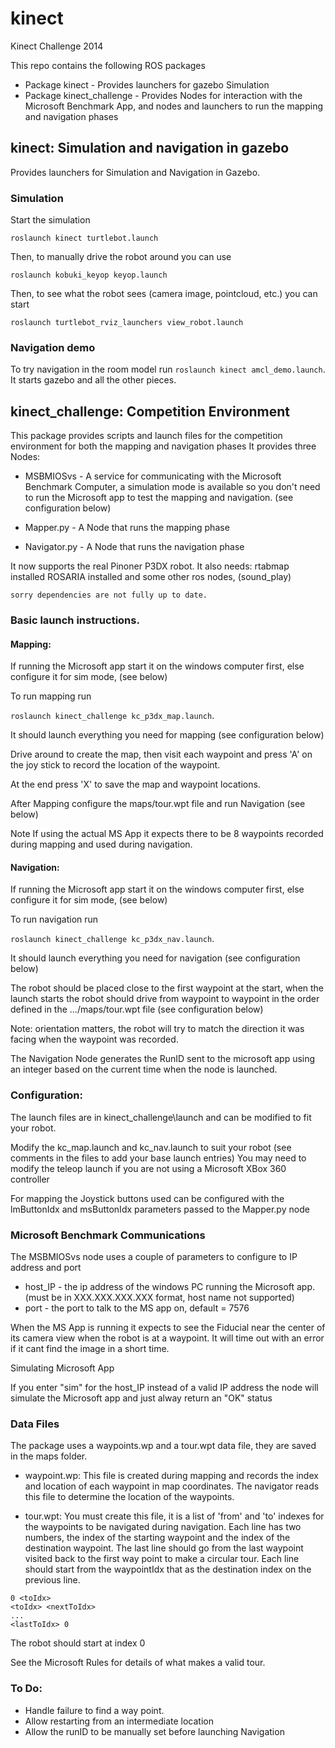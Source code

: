 # kinect


Kinect Challenge 2014 

This repo contains the following ROS packages
 - Package kinect               - Provides launchers for gazebo Simulation
 - Package kinect_challenge     - Provides Nodes for interaction with the Microsoft Benchmark App, and nodes and launchers to run the mapping and navigation phases


## kinect:  Simulation and navigation in gazebo

Provides launchers for Simulation and Navigation in Gazebo.

### Simulation


Start the simulation

    roslaunch kinect turtlebot.launch

Then, to manually drive the robot around you can use

    roslaunch kobuki_keyop keyop.launch

Then, to see what the robot sees (camera image, pointcloud, etc.) you can start

    roslaunch turtlebot_rviz_launchers view_robot.launch
    
### Navigation demo


To try navigation in the room model run `roslaunch kinect amcl_demo.launch`. It starts gazebo and all the other pieces.


## kinect_challenge:  Competition Environment


This package provides scripts and launch files for the competition environment for both the mapping and navigation phases
It provides three Nodes:
 - MSBMIOSvs    - A service for communicating with the Microsoft Benchmark Computer, a simulation mode is available so you 
              don't need to run the Microsoft app to test the mapping and navigation. (see configuration below)

 - Mapper.py    - A Node that runs the mapping phase
 - Navigator.py - A Node that runs the navigation phase

It now supports the real Pinoner P3DX robot.
It also needs:
    rtabmap installed
    ROSARIA installed
    and some other ros nodes, (sound_play)

    sorry dependencies are not fully up to date.


### Basic launch instructions.


#### Mapping:

If running the Microsoft app start it on the windows computer first, else configure it for sim mode, (see below)

To run mapping run

 `roslaunch kinect_challenge kc_p3dx_map.launch`. 

It should launch everything you need for mapping (see configuration below)

Drive around to create the map, then visit each waypoint and press 'A' on the joy stick to record the location of the waypoint.

At the end press 'X' to save the map and waypoint locations.

After Mapping configure the maps/tour.wpt file and run Navigation (see below)

Note If using the actual MS App it expects there to be 8 waypoints recorded during mapping and used during navigation.

#### Navigation:


If running the Microsoft app start it on the windows computer first, else configure it for sim mode, (see below)

To run navigation run

 `roslaunch kinect_challenge kc_p3dx_nav.launch`.

It should launch everything you need for navigation (see configuration below)

The robot should be placed close to the first waypoint at the start, when the launch starts the robot should drive from waypoint to waypoint in the order 
defined in the .../maps/tour.wpt file (see configuration below)

Note: orientation matters, the robot will try to match the direction it was facing when the waypoint was recorded.

The Navigation Node generates the RunID sent to the microsoft app using an integer based on the current time when the node is launched.

### Configuration:

The launch files are in kinect_challenge\launch and can be modified to fit your robot.

Modify the kc_map.launch and kc_nav.launch to suit your robot (see comments in the files to add your base launch entries)
You may need to modify the teleop launch if you are not using a Microsoft XBox 360 controller

For mapping the Joystick buttons used can be configured with the lmButtonIdx and msButtonIdx parameters passed to the Mapper.py node

### Microsoft Benchmark Communications

The MSBMIOSvs node uses a couple of parameters to configure to IP address and port
 - host_IP   - the ip address of the windows PC running the Microsoft app. (must be in XXX.XXX.XXX.XXX format, host name not supported)
 - port      - the port to talk to the MS app on, default = 7576

When the MS App is running it expects to see the Fiducial near the center of its camera view when the robot is at a waypoint.
It will time out with an error if it cant find the image in a short time.

Simulating Microsoft App

If you enter "sim" for the host_IP instead of a valid IP address the node will simulate the Microsoft app and just alway return an "OK" status

### Data Files
 
The package uses a waypoints.wp and a tour.wpt data file, they are saved in the maps folder.

 - waypoint.wp:
This file is created during mapping and records the index and location of each waypoint in map coordinates.
The navigator reads this file to determine the location of the waypoints.

 - tour.wpt:
You must create this file, it is a list of 'from' and 'to' indexes for the waypoints to be navigated during navigation.
Each line has two numbers, the index of the starting waypoint and the index of the destination waypoint.
The last line should go from the last waypoint visited back to the first way point to make a circular tour.
Each line should start from the waypointIdx that as the destination index on the previous line.

```
0 <toIdx>
<toIdx> <nextToIdx>
...
<lastToIdx> 0
```

The robot should start at index 0

See the Microsoft Rules for details of what makes a valid tour.

### To Do:


 - Handle failure to find a way point.
 - Allow restarting from an intermediate location
 - Allow the runID to be manually set before launching Navigation

